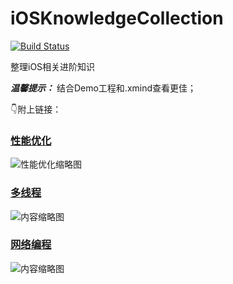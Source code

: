 # iOSKnowledgeCollection
[![Build Status](https://travis-ci.org/binzi56/iOSKnowledgeCollection.svg?branch=master)](https://travis-ci.org/binzi56/iOSKnowledgeCollection)

整理iOS相关进阶知识


***温馨提示：***
结合Demo工程和.xmind查看更佳；

👇附上链接：
### [性能优化](https://github.com/binzi56/iOSKnowledgeCollection/tree/master/PerformanceOptimization)
![性能优化缩略图](https://upload-images.jianshu.io/upload_images/1893416-d934270f67abe2b0.png?imageMogr2/auto-orient/strip%7CimageView2/2/w/1240)

### [多线程](https://github.com/binzi56/iOSKnowledgeCollection/tree/master/Multithreading)
![内容缩略图](https://upload-images.jianshu.io/upload_images/1893416-4b4c34b91a8fc3c6.png?imageMogr2/auto-orient/strip%7CimageView2/2/w/1240)

### [网络编程](https://github.com/binzi56/iOSKnowledgeCollection/tree/master/NetworkProgramming)
![内容缩略图](https://upload-images.jianshu.io/upload_images/1893416-60c9e4fb1e56115a.png?imageMogr2/auto-orient/strip%7CimageView2/2/w/1240)


